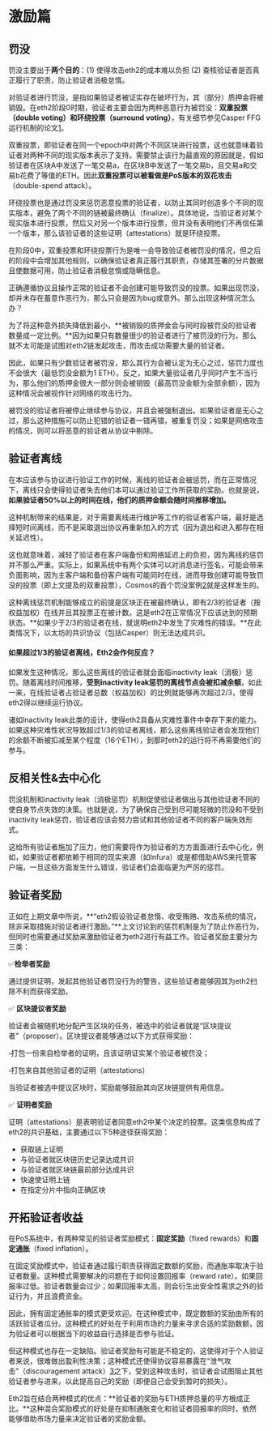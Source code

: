 # 激励篇

## 罚没

罚没主要出于**两个目的**：\(1\) 使得攻击eth2的成本难以负担 \(2\) 查核验证者是否真正履行了职责，防止验证者消极怠惰。

对验证者进行罚没，是指如果验证者被证实存在破坏行为，其（部分）质押金将被销毁。在eth2阶段0时期，验证者主要会因为两种恶意行为被罚没：**双重投票（double voting）和环绕投票（surround voting）**，有关细节参见Casper FFG运行机制的论文[1](https://www.lichao.space/2020/01/13/validated-staking-on-eth2-1-incentives)。

双重投票，即验证者在同一个epoch中对两个不同区块进行投票，这也就意味着验证者对两种不同的现实版本表示了支持。需要禁止该行为最直观的原因就是，假如验证者在区块A中发送了一笔交易a，在区块B中发送了一笔交易b，且交易a和交易b花费了等值的ETH。因此**双重投票可以被看做是PoS版本的双花攻击**（double-spend attack）。

环绕投票也是通过罚没来惩罚恶意投票的验证者，以防止其同时创造多个不同的现实版本，避免了两个不同的链被最终确认（finalize）。具体地说，当验证者对某个现实版本进行投票，然后又对另一个版本进行投票，但并没有表明他们不再信任第一个版本，那么该验证者的这些证明（attestations）就是环绕投票。

在阶段0中，双重投票和环绕投票行为是唯一会导致验证者被罚没的情况，但之后的阶段中会增加其他规则，以确保验证者真正履行其职责，存储其签署的分片数据且使数据可用，防止验证者消极怠惰或隐瞒信息。

正确遵循协议且操作正常的验证者不会创建可能导致罚没的投票。如果出现罚没，却并未存在蓄意作恶行为，那么只会是因为bug或意外。那么出现这种情况怎么办？

为了将这种意外损失降低到最小，**被销毁的质押金会与同时段被罚没的验证者数量成一定比例。**因为如果只有数量很少的验证者进行了被罚没的行为，那么就不太可能是试图对eth2链发起攻击，而攻击成功需要大量的验证者。

因此，如果只有少数验证者被罚没，那么其行为会被认定为无心之过，惩罚力度也不会很大（最低罚没金额为1 ETH）。反之，如果大量验证者几乎同时产生不当行为，那么他们的质押金很大一部分则会被销毁（最高罚没金额为全部余额），因为这种情况会被视作针对网络的攻击行为。

被罚没的验证者将被停止继续参与协议，并且会被强制退出。如果验证者是无心之过，那么这种措施可以防止犯错的验证者一错再错，被重复罚没；如果是网络攻击的情况，则可以将恶意的验证者从协议中剔除。

## 验证者离线

在本应该参与协议进行验证工作的时候，离线的验证者会被惩罚，而在正常情况下，离线只会使得验证者失去他们本可以通过验证工作所获取的奖励。也就是说，**如果验证者50%以上的时间在线，他们的质押金额会随时间推移增加。**

这种机制带来的结果是，对于需要离线进行维护等工作的验证者客户端，最好是选择短时间离线，而不是采取退出协议再重新加入的方式（因为退出和进入都存在相关延迟性）。

这也就意味着，减轻了验证者在客户端备份和网络延迟上的负担，因为离线的惩罚并不那么严重。实际上，如果系统中有两个实体可以对消息进行签名，可能会带来负面影响，因为主客户端和备份客户端有可能同时在线，进而导致创建可能导致罚没的投票（即上文提及的双重投票），Cosmos的首个罚没案例[2](https://www.lichao.space/2020/01/13/validated-staking-on-eth2-1-incentives)就是这样发生的。

这种离线惩罚机制能够成立的前提是区块正在被最终确认，即有2/3的验证者（按权益加权）在线并且其投票正在被计数。这是eth2在正常情况下应该达到的预期状态。**如果少于2/3的验证者在线，就说明eth2中发生了灾难性的错误。**在此类情况下，以太坊的共识协议（包括Casper）则无法达成共识。  


#### 如果超过1/3的验证者离线，Eth2会作何反应？

如果发生这种情况，那么这些离线的验证者就会面临inactivity leak（消极）惩罚。随着离线时间推移，**受到inactivity leak惩罚的离线节点会被扣减余额**，如此一来，在线验证者占验证者总数（权益加权）的比例就能够再次超过2/3，使得eth2得以继续运行协议。

诸如Inactivity leak此类的设计，使得eth2具备从灾难性事件中幸存下来的能力。如果这种灾难性状况导致超过1/3的验证者离线，那么这些离线验证者会发现他们的余额不断被扣减至某个程度（16个ETH），到那时eth2的运行将不再需要他们的参与。

## 反相关性&去中心化

罚没机制和inactivity leak（消极惩罚）机制促使验证者做出与其他验证者不同的使自身节点失效的决策。也就是说，为了确保自己受到尽可能轻微的罚没和不受到inactivity leak惩罚，验证者应该会努力尝试和其他验证者不同的客户端失效形式。

这给所有验证者施加了压力，他们需要将作为验证者的方方面面进行去中心化，例如，如果验证者都依赖于相同的现实来源（如Infura）或是都借助AWS来托管客户端，一旦这些方面发生什么错误，验证者们会面临更为严厉的惩罚。

## 验证者奖励

正如在上期文章中所说，**“eth2假设验证者怠惰、收受贿赂、攻击系统的情况，除非采取措施对验证者进行激励。”**上文讨论到的惩罚机制是为了防止作恶行为，但同时也需要通过奖励来激励验证者为eth2进行有益工作。验证者奖励主要分为三类：

✅**检举者奖励**

通过提供证明，发起其他验证者罚没行为的警告，这些验证者能够因其为eth2扫除不利而获得奖励。

✅ **区块提议者奖励**

验证者会被随机地分配产生区块的任务，被选中的验证者就是“区块提议者”（proposer）。区块提议者能够通过以下方式获得奖励：

▫打包一份来自检举者的证明，且该证明证实某个验证者被罚没；

▫打包来自其他验证者的证明（attestations）

当验证者被选中提议区块时，奖励能够鼓励其向区块链提供有用信息。

✅ **证明者奖励**

证明（attestations）是表明验证者同意eth2中某个决定的投票。这类信息构成了eth2的共识基础，主要通过以下5种途径获得奖励：

* 获取链上证明
* 与验证者就区块链历史记录达成共识
* 与验证者就区块链最前部分达成共识
* 快速使证明上链
* 在指定分片中指向正确区块 

## 开拓验证者收益

在PoS系统中，有两种常见的验证者奖励模式：**固定奖励**（fixed rewards）和**固定通胀**（fixed inflation）。

在固定奖励模式中，验证者通过履行职责获得固定数额的奖励，而通胀率取决于验证者数量。这种模式需要解决的问题在于如何设置回报率（reward rate）。如果回报率过低。验证者数量会过少；如果回报率太高，则会衍生出安全性需求之外的验证行为，并且浪费资金。

因此，拥有固定通胀率的模式更受欢迎。在这种模式中，既定数额的奖励由所有的活跃验证者瓜分。这种模式的好处在于利用市场的力量来寻求合适的奖励数额，因为验证者可以根据当下的收益自行选择是否参与验证。

但这种模式也存在一定缺陷。验证者奖励有可能是不稳定的，这使得对于个人验证者来说，很难做出盈利性决策；这种模式还使得协议容易暴露在“泄气攻击”（discouragement attack）[3](https://www.lichao.space/2020/01/13/validated-staking-on-eth2-1-incentives)之下，受到这种攻击时，验证者会试图阻止其他验证者参与进来，以此提高自己的奖励（即便自己会受到暂时的损失）。

Eth2旨在结合两种模式的优点：**验证者的奖励与ETH质押总量的平方根成正比。**这种混合奖励模式的好处是在抑制通胀变化和验证者回报率的同时，依然能够借助市场力量来决定验证者的奖励金额。  


